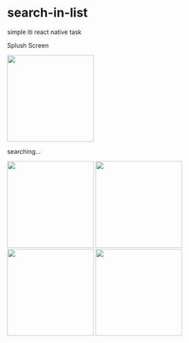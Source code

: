 # search-in-list
simple iti react native task 

Splush Screen

<img src="https://user-images.githubusercontent.com/68743727/172965216-cb5b9176-c4bc-4a20-bb8d-0dbe7bbe2a7b.jpg" alt="" width="200"/>

searching...

 
<img src="https://user-images.githubusercontent.com/68743727/172965218-ba013bd6-cd7d-42c7-a8fe-256ff6846e01.jpg" alt="" width="200"/>
<img src="https://user-images.githubusercontent.com/68743727/172965212-8c6ccfb7-384e-4e78-bf48-ac8e5ddb769a.jpg" alt="" width="200"/>
<img src="https://user-images.githubusercontent.com/68743727/172965221-d5e23348-d5c2-42bd-af0e-f4f724b6d7e4.jpg" alt="" width="200"/>
<img src="https://user-images.githubusercontent.com/68743727/172965222-8de0363d-1e2a-4383-952c-328c00d0ae60.jpg" alt="" width="200"/>

